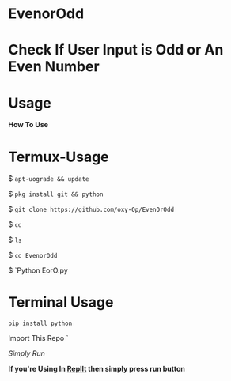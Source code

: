 # EvenorOdd
<h1> Check If User Input is Odd or An Even Number</h1>

# Usage 

<p><b>How To Use </b></p>

# Termux-Usage 

$ `apt-uograde && update`

$ `pkg install git && python`

$ `git clone https://github.com/oxy-Op/EvenOrOdd`

$ `cd `

$ `ls `

$ `cd EvenorOdd`

$ `Python EorO.py

# Terminal Usage

`pip install python `

<p> Import This Repo ` </p>

<p><i>Simply Run</i></p>

**If you're Using In [ReplIt](https://replit.com/) then simply press run button**


